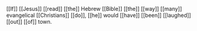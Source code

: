 [[If]] [[Jesus]] [[read]] [[the]] Hebrew [[Bible]] [[the]] [[way]] [[many]] evangelical [[Christians]] [[do]], [[he]] would [[have]] [[been]] [[laughed]] [[out]] [[of]] town.
